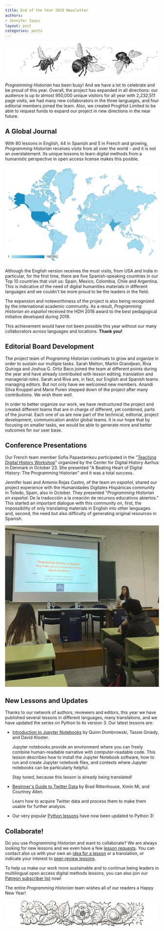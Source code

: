 ```yaml
---
title: End of the Year 2019 Newsletter
authors: 
- Jennifer Isasi
layout: post
categories: posts
---
```





<img src="/images/blog/bees.jpg" alt="A drawing of three bees flying."/>


*Programming Historian* has been busy! And we have a lot to celebrate and be proud of this year. Overall, the project has expanded in all directions: our audience is up to almost 950,000 unique visitors for all year with 2,232,511 page visits, we had many new collaborators in the three languages, and four editorial members joined the team. Also, we created ProgHist Limited to be able to request funds to expand our project in new directions in the near future. 

## A Global Journal 

With 80 lessons in English, 44 in Spanish and 5 in French and growing, *Programming Historian* receives visits from all over the world - and it is not an overstatement. Its unique lessons to learn digital methods from a humanistic perspective in open access license makes this posible. 

<img src="/images/blog/map-2019.png" alt="A world map with PH visits."/>

Although the English version receives the most visits, from USA and India in particular, for the first time, there are five Spanish-speaking countries in our Top 10 countries that visit us: Spain, Mexico, Colombia, Chile and Argentina. This is indicative of the need of digital humanities materials in different languages and we couldn't be more proud to be the leaders in the field. 

The expansion and noteworthiness of the project is also being recognized by the international academic community. As a result, *Programming Historian en español* received the HDH 2018 award to the best pedagogical initiative developed during 2018. 

This achievement would have not been possible this year without our many collaborators across languages and locations. **Thank you!** 



## Editorial Board Development 

The project team of *Programing Historian* continues to grow and organize in order to sustain our multiple tasks. Sarah Melton, Martin Grandjean, Riva Quiroga and Joshua G. Ortiz Baco joined the team at different points during the year and have already contributed with lesson editing, translation and managerial roles. Sarah and Riva are, in fact, our English and Spanish teams managing editors. But not only have we welcomed new members. Anandi Silva Knuppel and Marie Puren stepped down of the project after many contributions. We wish them well.

In order to better organize our work, we have restructured the project and created different teams that are in charge of different, yet combined, parts of the journal. Each one of us are now part of the technical, editorial, project development, communication and/or global teams. It is our hope that by focusing on smaller tasks, we would be able to generate more and better outcomes for our user base. 



## Conference Presentations

Our French team member Sofia Papastamkou participated in the "[Teaching Digital History Workshop](https://cas.au.dk/en/cedhar/events/show/artikel/teaching-digital-history-workshop-a-one-day-seminar/)" organized by the Center for Digital History Aarhus in Denmark in October 23. She presented "A Beating Heart of Digital History: The Programming Historian" and it was a total success. 

Jennifer Isasi and Antonio Rojas Castro, of the team *en español*, shared our project experience with the Humanidades Digitales Hispánicas community in Toledo, Spain, also in October. They presented "*Programming Historian en español*: De la traducción a la creación de recursos educativos abiertos." This started an important dialogue with this community on, first, the impossibility of only translating materials in English into other languages and, second, the need but also difficulty of generating original resources in Spanish. 

<img src="/images/blog/hdh-isasi.jpeg" alt="A photo of Jennifer Isasi at HDH."/>

## New Lessons and Updates

Thanks to our network of authors, reviewers and editors, this year we have published several lessons in different languages, many translations, and we have updated the series on Python to its version 3. Our latest lessons are: 

- [Introduction to Jupyter Notebooks](https://programminghistorian.org/en/lessons/jupyter-notebooks) by Quinn Dombrowski, Tassie Gniady, and David Kloster. 

  Jupyter notebooks provide an environment where you can freely combine human-readable narrative with computer-readable code. This lesson describes how to install the Jupyter Notebook software, how to run and create Jupyter notebook files, and contexts where Jupyter notebooks can be particularly helpful.

  Stay tuned, because this lesson is already being translated!

- [Beginner's Guide to Twitter Data](https://programminghistorian.org/en/lessons/beginners-guide-to-twitter-data) by Brad Rittenhouse, Ximin Mi, and Courtney Allen. 

  Learn how to acquire Twitter data and process them to make them usable for further analysis.

- Our very popular [Python lessons](https://programminghistorian.org/en/lessons/?topic=python) have now been updated to Python 3! 



## Collaborate!

Do you use *Programming Historian* and want to collaborate? We are always looking for new lessons and we even have a few [lesson requests](https://programminghistorian.org/en/lesson-requests). You can contact also us with your own an [idea for a lesson](https://programminghistorian.org/en/author-guidelines) or a translation, or indicate your interest to [peer-review lessons](https://programminghistorian.org/en/reviewer-guidelines).

To help us make our work more sustainable and to continue being leaders in multilingual open access digital methods lessons, you can also join our [Patreon subscriber list](https://www.patreon.com/theprogramminghistorian) now!



The entire *Programming Historian* team wishes all of our readers a Happy New Year!



<img src="/images/blog/flowers.jpg" alt="A banner of flowers."/>
